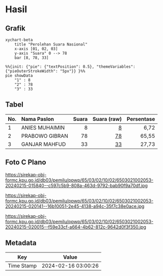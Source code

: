 # Hasil

## Grafik

```mermaid
xychart-beta
    title "Perolehan Suara Nasional"
    x-axis [01, 02, 03]
    y-axis "Suara" 0 --> 78
    bar [8, 78, 33]
```

```mermaid
%%{init: {"pie": {"textPosition": 0.5}, "themeVariables": {"pieOuterStrokeWidth": "5px"}} }%%
pie showData
    "1" : 8
    "2" : 78
    "3" : 33
```

## Tabel

| No. | Nama Paslon    | Suara | Suara (raw) | Persentase |
|:--- |:-------------- | -----:| -----------:| ----------:|
| 1   | ANIES MUHAIMIN | 8     | [8][p-1]    | 6,72       |
| 2   | PRABOWO GIBRAN | 78    | [78][p-2]   | 65,55      |
| 3   | GANJAR MAHFUD  | 33    | [33][p-3]   | 27,73      |


[p-1]: https://github.com/gigit-pemilu/pemilu-2024/blob/main/pilpres/hitung-suara/sub/65-kalimantan-utara/sub/03-nunukan/sub/02-nunukan/sub/1002-nunukan-barat/sub/053-tps/sub/paslon-1.txt
[p-2]: https://github.com/gigit-pemilu/pemilu-2024/blob/main/pilpres/hitung-suara/sub/65-kalimantan-utara/sub/03-nunukan/sub/02-nunukan/sub/1002-nunukan-barat/sub/053-tps/sub/paslon-2.txt
[p-3]: https://github.com/gigit-pemilu/pemilu-2024/blob/main/pilpres/hitung-suara/sub/65-kalimantan-utara/sub/03-nunukan/sub/02-nunukan/sub/1002-nunukan-barat/sub/053-tps/sub/paslon-3.txt

## Foto C Plano

https://sirekap-obj-formc.kpu.go.id/db03/pemilu/ppwp/65/03/02/10/02/6503021002053-20240215-015840--c597c5b9-808a-463d-9792-bab90f9a70df.jpg

https://sirekap-obj-formc.kpu.go.id/db03/pemilu/ppwp/65/03/02/10/02/6503021002053-20240215-020141--16b10051-2e45-4138-a94c-35f7c38e0ace.jpg

https://sirekap-obj-formc.kpu.go.id/db03/pemilu/ppwp/65/03/02/10/02/6503021002053-20240215-020015--f59e33cf-a664-4b62-812c-9642d0f3f350.jpg


## Metadata

| Key        | Value               |
| ---------- | ------------------- |
| Time Stamp | 2024-02-16 03:00:26 |




